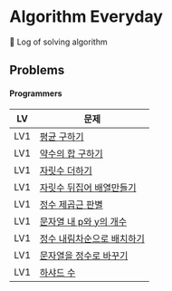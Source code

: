 # Algorithm Everyday
🥊 Log of solving algorithm

## Problems

#### Programmers

|LV| 문제                                                                               |
|----|----------------------------------------------------------------------------------|
| LV1 | [평균 구하기](https://school.programmers.co.kr/learn/courses/30/lessons/12944)        |
| LV1 | [약수의 합 구하기](https://school.programmers.co.kr/learn/courses/30/lessons/12928)     |
| LV1 | [자릿수 더하기](https://school.programmers.co.kr/learn/courses/30/lessons/12931)       |
| LV1 | [자릿수 뒤집어 배열만들기](https://school.programmers.co.kr/learn/courses/30/lessons/12932) |
| LV1 | [정수 제곱근 판별](https://school.programmers.co.kr/learn/courses/30/lessons/12934)     |
| LV1 | [문자열 내 p와 y의 개수](https://school.programmers.co.kr/learn/courses/30/lessons/12916)|
| LV1 | [정수 내림차순으로 배치하기](https://school.programmers.co.kr/learn/courses/30/lessons/12933)|
| LV1 | [문자열을 정수로 바꾸기](https://school.programmers.co.kr/learn/courses/30/lessons/12925) |
| LV1 | [하샤드 수](https://school.programmers.co.kr/learn/courses/30/lessons/12947) |